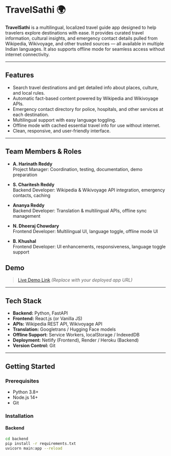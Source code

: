 # TravelSathi 🌍

**TravelSathi** is a multilingual, localized travel guide app designed to help travelers explore destinations with ease. It provides curated travel information, cultural insights, and emergency contact details pulled from Wikipedia, Wikivoyage, and other trusted sources — all available in multiple Indian languages. It also supports offline mode for seamless access without internet connectivity.

---

## Features

- Search travel destinations and get detailed info about places, culture, and local rules.
- Automatic fact-based content powered by Wikipedia and Wikivoyage APIs.
- Emergency contact directory for police, hospitals, and other services at each destination.
- Multilingual support with easy language toggling.
- Offline mode with cached essential travel info for use without internet.
- Clean, responsive, and user-friendly interface.

---
## Team Members & Roles

- **A. Harinath Reddy**  
  Project Manager: Coordination, testing, documentation, demo preparation

- **S. Charitesh Reddy**  
  Backend Developer: Wikipedia & Wikivoyage API integration, emergency contacts, caching

- **Ananya Reddy**  
  Backend Developer: Translation & multilingual APIs, offline sync management

- **N. Dheeraj Chowdary**  
  Frontend Developer: Multilingual UI, language toggle, offline mode UI

- **B. Khushal**  
  Frontend Developer: UI enhancements, responsiveness, language toggle support

## Demo

> [Live Demo Link](#) *(Replace with your deployed app URL)*

---

## Tech Stack

- **Backend:** Python, FastAPI  
- **Frontend:** React.js (or Vanilla JS)  
- **APIs:** Wikipedia REST API, Wikivoyage API  
- **Translation:** Googletrans / Hugging Face models  
- **Offline Support:** Service Workers, localStorage / IndexedDB  
- **Deployment:** Netlify (Frontend), Render / Heroku (Backend)  
- **Version Control:** Git

---

## Getting Started

### Prerequisites

- Python 3.8+
- Node.js 14+
- Git

### Installation

#### Backend

```bash
cd backend
pip install -r requirements.txt
uvicorn main:app --reload
